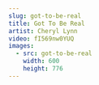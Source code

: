 ```yaml
---
slug: got-to-be-real
title: Got To Be Real
artist: Cheryl Lynn
video: fI569nw0YUQ
images:
  - src: got-to-be-real
    width: 600
    height: 776
---
```

